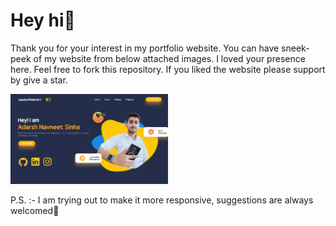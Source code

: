 # Hey hi👋

Thank you for your interest in my portfolio website. You can have sneek-peek of my website from below attached images. I loved your presence here. Feel free to fork this repository. If you liked the website please support by give a star. 

<img src = "/src/img/proj3.png" width = '50%'/>


P.S. :- I am trying out to make it more responsive, suggestions are always welcomed🤗